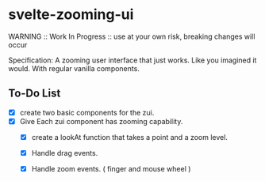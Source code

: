 # svelte-zooming-ui

WARNING :: Work In Progress :: use at your own risk, breaking changes will occur

Specification: A zooming user interface that just works. Like you imagined it would. With regular vanilla components.

## To-Do List

- [x] create two basic components for the zui.
- [x] Give Each zui component has zooming capability.
    - [x] create a lookAt function that takes a point and a zoom level.
    - [x] Handle drag events.
    - [x] Handle zoom events. ( finger and mouse wheel )

